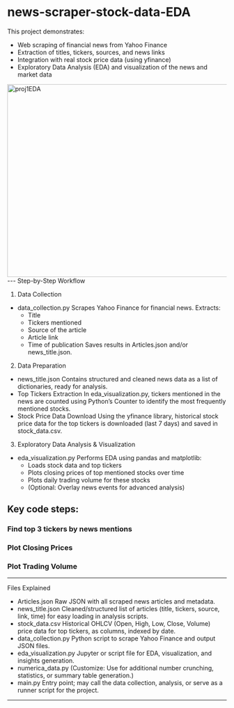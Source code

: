 # news-scraper-stock-data-EDA

This project demonstrates:

* Web scraping of financial news from Yahoo Finance
* Extraction of titles, tickers, sources, and news links
* Integration with real stock price data (using yfinance)
* Exploratory Data Analysis (EDA) and visualization of the news and market data
<img width="899" height="443" alt="proj1EDA" src="https://github.com/user-attachments/assets/248123a6-7489-49ae-be6e-8ef81b7c46e3" />
---
Step-by-Step Workflow

1. Data Collection

* data_collection.py
Scrapes Yahoo Finance for financial news. Extracts:
  * Title
  * Tickers mentioned
  * Source of the article
  * Article link
  * Time of publication
Saves results in Articles.json and/or news_title.json.

2. Data Preparation

* news_title.json
Contains structured and cleaned news data as a list of dictionaries, ready for analysis.
* Top Tickers Extraction
In eda_visualization.py, tickers mentioned in the news are counted using Python’s Counter to identify the most frequently mentioned stocks.
* Stock Price Data Download
Using the yfinance library, historical stock price data for the top tickers is downloaded (last 7 days) and saved in stock_data.csv.

3. Exploratory Data Analysis & Visualization

* eda_visualization.py
Performs EDA using pandas and matplotlib:
  * Loads stock data and top tickers
  * Plots closing prices of top mentioned stocks over time
  * Plots daily trading volume for these stocks
  * (Optional: Overlay news events for advanced analysis)

## Key code steps:

### Find top 3 tickers by news mentions

### Plot Closing Prices

### Plot Trading Volume
---

Files Explained

* Articles.json
Raw JSON with all scraped news articles and metadata.
* news_title.json
Cleaned/structured list of articles (title, tickers, source, link, time) for easy loading in analysis scripts.
* stock_data.csv
Historical OHLCV (Open, High, Low, Close, Volume) price data for top tickers, as columns, indexed by date.
* data_collection.py
Python script to scrape Yahoo Finance and output JSON files.
* eda_visualization.py
Jupyter or script file for EDA, visualization, and insights generation.
* numerica_data.py
(Customize: Use for additional number crunching, statistics, or summary table generation.)
* main.py
Entry point; may call the data collection, analysis, or serve as a runner script for the project.

---
